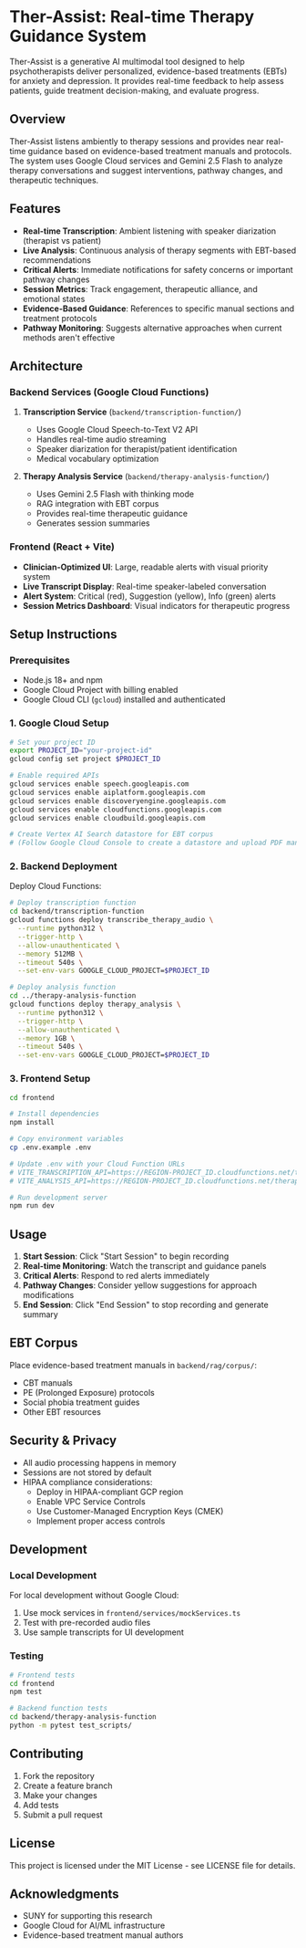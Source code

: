 # Ther-Assist: Real-time Therapy Guidance System

Ther-Assist is a generative AI multimodal tool designed to help psychotherapists deliver personalized, evidence-based treatments (EBTs) for anxiety and depression. It provides real-time feedback to help assess patients, guide treatment decision-making, and evaluate progress.

## Overview

Ther-Assist listens ambiently to therapy sessions and provides near real-time guidance based on evidence-based treatment manuals and protocols. The system uses Google Cloud services and Gemini 2.5 Flash to analyze therapy conversations and suggest interventions, pathway changes, and therapeutic techniques.

## Features

- **Real-time Transcription**: Ambient listening with speaker diarization (therapist vs patient)
- **Live Analysis**: Continuous analysis of therapy segments with EBT-based recommendations
- **Critical Alerts**: Immediate notifications for safety concerns or important pathway changes
- **Session Metrics**: Track engagement, therapeutic alliance, and emotional states
- **Evidence-Based Guidance**: References to specific manual sections and treatment protocols
- **Pathway Monitoring**: Suggests alternative approaches when current methods aren't effective

## Architecture

### Backend Services (Google Cloud Functions)
1. **Transcription Service** (`backend/transcription-function/`)
   - Uses Google Cloud Speech-to-Text V2 API
   - Handles real-time audio streaming
   - Speaker diarization for therapist/patient identification
   - Medical vocabulary optimization

2. **Therapy Analysis Service** (`backend/therapy-analysis-function/`)
   - Uses Gemini 2.5 Flash with thinking mode
   - RAG integration with EBT corpus
   - Provides real-time therapeutic guidance
   - Generates session summaries

### Frontend (React + Vite)
- **Clinician-Optimized UI**: Large, readable alerts with visual priority system
- **Live Transcript Display**: Real-time speaker-labeled conversation
- **Alert System**: Critical (red), Suggestion (yellow), Info (green) alerts
- **Session Metrics Dashboard**: Visual indicators for therapeutic progress

## Setup Instructions

### Prerequisites
- Node.js 18+ and npm
- Google Cloud Project with billing enabled
- Google Cloud CLI (`gcloud`) installed and authenticated

### 1. Google Cloud Setup

```bash
# Set your project ID
export PROJECT_ID="your-project-id"
gcloud config set project $PROJECT_ID

# Enable required APIs
gcloud services enable speech.googleapis.com
gcloud services enable aiplatform.googleapis.com
gcloud services enable discoveryengine.googleapis.com
gcloud services enable cloudfunctions.googleapis.com
gcloud services enable cloudbuild.googleapis.com

# Create Vertex AI Search datastore for EBT corpus
# (Follow Google Cloud Console to create a datastore and upload PDF manuals)
```

### 2. Backend Deployment

Deploy Cloud Functions:

```bash
# Deploy transcription function
cd backend/transcription-function
gcloud functions deploy transcribe_therapy_audio \
  --runtime python312 \
  --trigger-http \
  --allow-unauthenticated \
  --memory 512MB \
  --timeout 540s \
  --set-env-vars GOOGLE_CLOUD_PROJECT=$PROJECT_ID

# Deploy analysis function
cd ../therapy-analysis-function
gcloud functions deploy therapy_analysis \
  --runtime python312 \
  --trigger-http \
  --allow-unauthenticated \
  --memory 1GB \
  --timeout 540s \
  --set-env-vars GOOGLE_CLOUD_PROJECT=$PROJECT_ID
```

### 3. Frontend Setup

```bash
cd frontend

# Install dependencies
npm install

# Copy environment variables
cp .env.example .env

# Update .env with your Cloud Function URLs
# VITE_TRANSCRIPTION_API=https://REGION-PROJECT_ID.cloudfunctions.net/transcribe_therapy_audio
# VITE_ANALYSIS_API=https://REGION-PROJECT_ID.cloudfunctions.net/therapy_analysis

# Run development server
npm run dev
```

## Usage

1. **Start Session**: Click "Start Session" to begin recording
2. **Real-time Monitoring**: Watch the transcript and guidance panels
3. **Critical Alerts**: Respond to red alerts immediately
4. **Pathway Changes**: Consider yellow suggestions for approach modifications
5. **End Session**: Click "End Session" to stop recording and generate summary

## EBT Corpus

Place evidence-based treatment manuals in `backend/rag/corpus/`:
- CBT manuals
- PE (Prolonged Exposure) protocols
- Social phobia treatment guides
- Other EBT resources

## Security & Privacy

- All audio processing happens in memory
- Sessions are not stored by default
- HIPAA compliance considerations:
  - Deploy in HIPAA-compliant GCP region
  - Enable VPC Service Controls
  - Use Customer-Managed Encryption Keys (CMEK)
  - Implement proper access controls

## Development

### Local Development

For local development without Google Cloud:

1. Use mock services in `frontend/services/mockServices.ts`
2. Test with pre-recorded audio files
3. Use sample transcripts for UI development

### Testing

```bash
# Frontend tests
cd frontend
npm test

# Backend function tests
cd backend/therapy-analysis-function
python -m pytest test_scripts/
```

## Contributing

1. Fork the repository
2. Create a feature branch
3. Make your changes
4. Add tests
5. Submit a pull request

## License

This project is licensed under the MIT License - see LICENSE file for details.

## Acknowledgments

- SUNY for supporting this research
- Google Cloud for AI/ML infrastructure
- Evidence-based treatment manual authors
